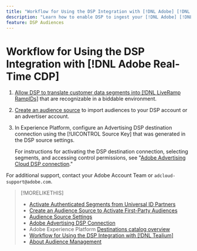 ```yaml
---
title: "Workflow for Using the DSP Integration with [!DNL Adobe] [!DNL Real-time CDP]"
description: "Learn how to enable DSP to ingest your [!DNL Adobe] [!DNL Real-time CDP] first-party segments."
feature: DSP Audiences
---
```

# Workflow for Using the DSP Integration with [!DNL Adobe Real-Time CDP]

1. [Allow DSP to translate customer data segments into [!DNL LiveRamp RampIDs]](source-universal-id.md) that are recognizable in a biddable environment.<!-- I don't think I need this here: This requires DSP account-level and campaign-level settings to enable segment sharing with [!DNL LiveRamp], which will translate customer data to [!DNL RampIDs] to create targetable segments. Your Adobe Account Team will perform this configuration. -->

1. [Create an audience source](source-create.md) to import audiences to your DSP account or an advertiser account.

1. In Experience Platform, configure an Advertising DSP destination connection using the [!UICONTROL Source Key] that was generated in the DSP source settings.

   For instructions for activating the DSP destination connection, selecting segments, and accessing control permissions, see "[Adobe Advertising Cloud DSP connection](https://experienceleague.adobe.com/docs/experience-platform/destinations/catalog/advertising/adobe-advertising-cloud-connection.html)."

For additional support, contact your Adobe Account Team or `adcloud-support@adobe.com`.


>[!MORELIKETHIS]
>
>* [Activate Authenticated Segments from Universal ID Partners](source-universal-id.md)
>* [Create an Audience Source to Activate First-Party Audiences](source-create.md)
>* [Audience Source Settings](source-settings.md)
>* [Adobe Advertising DSP Connection](https://experienceleague.adobe.com/docs/experience-platform/destinations/catalog/advertising/adobe-advertising-cloud-connection.html)
>* Adobe Experience Platform [Destinations catalog overview](https://experienceleague.adobe.com/docs/experience-platform/destinations/catalog/overview.html)
>* [Workflow for Using the DSP Integration with [!DNL Tealium]](/help/dsp/audiences/sources/source-tealium.md)
>* [About Audience Management](/help/dsp/audiences/audience-about.md)
